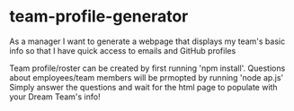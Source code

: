 # team-profile-generator

As a manager
I want to generate a webpage that displays my team's basic info
so that I have quick access to emails and GitHub profiles


Team profile/roster can be created by first running 'npm install'. Questions about employees/team members will be prmopted by running 'node ap.js'
Simply answer the questions and wait for the html page to populate with your Dream Team's info!